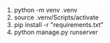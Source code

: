 1. python -m venv .venv
2. source .venv/Scripts/activate
3. pip install -r "requirements.txt"
4. python manage.py runserver
